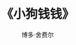 ---
layout: book-review
title: 《小狗钱钱》
author: 博多·舍费尔
cover: assets/img/book_covers/yhcsread.png
olid: OL43499941M
isbn: 7539967447
categories: story
tags:
  - top-100
buy_link: 
started: 2024-08-23
finished: 2024-09-07
released: 1969
stars: 5
goodreads_review: 6318556633
status: Finished
---